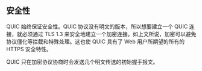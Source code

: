 ## 安全性

QUIC 始终保证安全性。QUIC 协议没有明文的版本，所以想要建立一个 QUIC 连接，就必须通过 TLS 1.3 来安全地建立一个加密连接。如上文所说，加密可以避免协议僵化等拦截和特殊处理。这也使 QUIC 具有了 Web 用户所期望的所有的 HTTPS 安全特性。

QUIC 只在加密协议协商时会发送几个明文传送的初始握手报文。
